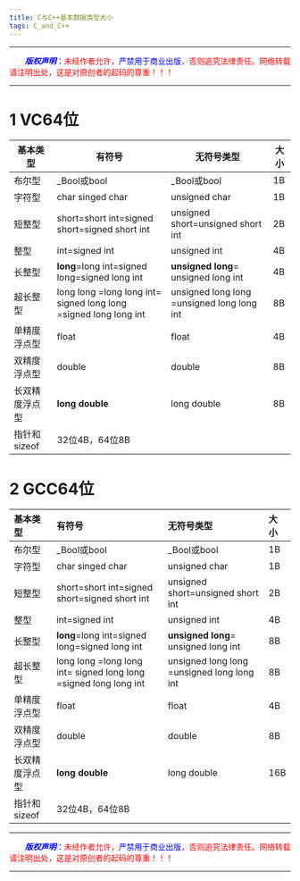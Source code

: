 ```yaml
---
title: C与C++基本数据类型大小
tags: C_and_C++
---
```


------

&emsp;&emsp;<font color=blue>**_版权声明_**</font>：<font color=red>未经作者允许，<font color=blue>严禁用于商业出版</font>，否则追究法律责任。网络转载请注明出处，这是对原创者的起码的尊重！！！</font>

------

# 1 VC64位
|基本类型|有符号| 无符号类型|大小|
|--|--|--|--|
|布尔型  |_Bool或bool|_Bool或bool|1B
|字符型|char singed char| unsigned char |1B|
|短整型|short=short int=signed short=signed short int	|unsigned short=unsigned short int|	2B	|	
|整型|int=signed int	|unsigned int|4B	|
|长整型|**long**=long int=signed long=signed long int|	**unsigned long**= unsigned long int|	4B	|
|超长整型|long long =long long int= signed long long =signed long long int| unsigned long long =unsigned long long int|8B
|单精度浮点型|float|	float|	4B
|双精度浮点型|double|double	|8B|
|长双精度浮点型|**long double**|long double|	8B|
|指针和sizeof|32位4B，64位8B


# 2 GCC64位


|基本类型|有符号| 无符号类型|大小|
|:--|:--|:--|:--|
|布尔型  |_Bool或bool|_Bool或bool|1B
|字符型|char singed char| unsigned char |1B|
|短整型|short=short int=signed short=signed short int	|unsigned short=unsigned short int|	2B	|	
|整型|int=signed int	|unsigned int|4B	|
|长整型|**long**=long int=signed long=signed long int|	**unsigned long**= unsigned long int|	8B	|
|超长整型|long long =long long int= signed long long =signed long long int| unsigned long long =unsigned long long int|8B
|单精度浮点型|float|	float|	4B
|双精度浮点型|double|double	|8B|
|长双精度浮点型|**long double**|long double|	16B|
|指针和sizeof|32位4B，64位8B|






------

&emsp;&emsp;<font color=blue>**_版权声明_**</font>：<font color=red>未经作者允许，<font color=blue>严禁用于商业出版</font>，否则追究法律责任。网络转载请注明出处，这是对原创者的起码的尊重！！！</font>

------